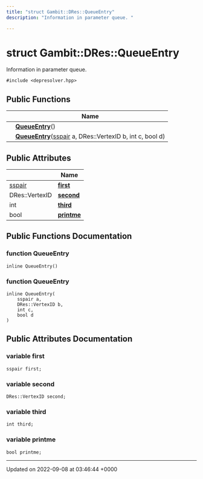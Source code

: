 ```yaml
---
title: "struct Gambit::DRes::QueueEntry"
description: "Information in parameter queue. "

---
```


# struct Gambit::DRes::QueueEntry



Information in parameter queue. 


`#include <depresolver.hpp>`

## Public Functions

|                | Name           |
| -------------- | -------------- |
| | **[QueueEntry](/documentation/code/classes/structgambit_1_1dres_1_1queueentry/#function-queueentry)**() |
| | **[QueueEntry](/documentation/code/classes/structgambit_1_1dres_1_1queueentry/#function-queueentry)**([sspair](/documentation/code/namespaces/namespacegambit/#typedef-sspair) a, DRes::VertexID b, int c, bool d) |

## Public Attributes

|                | Name           |
| -------------- | -------------- |
| [sspair](/documentation/code/namespaces/namespacegambit/#typedef-sspair) | **[first](/documentation/code/classes/structgambit_1_1dres_1_1queueentry/#variable-first)**  |
| DRes::VertexID | **[second](/documentation/code/classes/structgambit_1_1dres_1_1queueentry/#variable-second)**  |
| int | **[third](/documentation/code/classes/structgambit_1_1dres_1_1queueentry/#variable-third)**  |
| bool | **[printme](/documentation/code/classes/structgambit_1_1dres_1_1queueentry/#variable-printme)**  |

## Public Functions Documentation

### function QueueEntry

```
inline QueueEntry()
```


### function QueueEntry

```
inline QueueEntry(
    sspair a,
    DRes::VertexID b,
    int c,
    bool d
)
```


## Public Attributes Documentation

### variable first

```
sspair first;
```


### variable second

```
DRes::VertexID second;
```


### variable third

```
int third;
```


### variable printme

```
bool printme;
```


-------------------------------

Updated on 2022-09-08 at 03:46:44 +0000